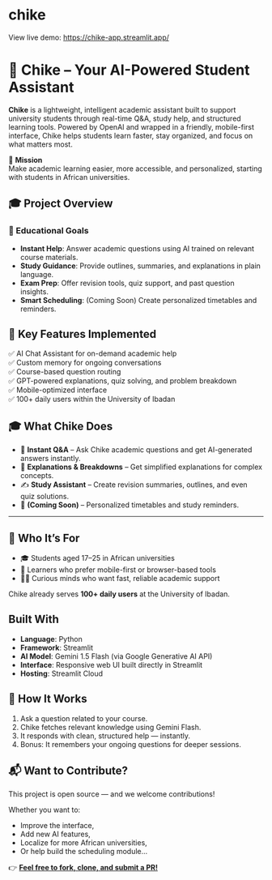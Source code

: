 # chike

View live demo: https://chike-app.streamlit.app/

# 🤖 Chike – Your AI-Powered Student Assistant

**Chike** is a lightweight, intelligent academic assistant built to support university students through real-time Q&A, study help, and structured learning tools. Powered by OpenAI and wrapped in a friendly, mobile-first interface, Chike helps students learn faster, stay organized, and focus on what matters most.

🧠 **Mission**  
Make academic learning easier, more accessible, and personalized, starting with students in African universities.

## 🎓 Project Overview

### 🎯 Educational Goals

- **Instant Help**: Answer academic questions using AI trained on relevant course materials.
- **Study Guidance**: Provide outlines, summaries, and explanations in plain language.
- **Exam Prep**: Offer revision tools, quiz support, and past question insights.
- **Smart Scheduling**: (Coming Soon) Create personalized timetables and reminders.

## 📲 Key Features Implemented

✅ AI Chat Assistant for on-demand academic help  
✅ Custom memory for ongoing conversations  
✅ Course-based question routing  
✅ GPT-powered explanations, quiz solving, and problem breakdown  
✅ Mobile-optimized interface  
✅ 100+ daily users within the University of Ibadan  

## 🎓 What Chike Does

- 📘 **Instant Q&A** – Ask Chike academic questions and get AI-generated answers instantly.
- 🧾 **Explanations & Breakdowns** – Get simplified explanations for complex concepts.
- ✍️ **Study Assistant** – Create revision summaries, outlines, and even quiz solutions.
- 📅 **(Coming Soon)** – Personalized timetables and study reminders.

---

## 👥 Who It’s For

- 🎓 Students aged 17–25 in African universities  
- 📱 Learners who prefer mobile-first or browser-based tools  
- 🧑‍💻 Curious minds who want fast, reliable academic support  

Chike already serves **100+ daily users** at the University of Ibadan.

## Built With

- **Language**: Python  
- **Framework**: Streamlit  
- **AI Model**: Gemini 1.5 Flash (via Google Generative AI API)  
- **Interface**: Responsive web UI built directly in Streamlit  
- **Hosting**: Streamlit Cloud  

## 🧩 How It Works

1. Ask a question related to your course.
2. Chike fetches relevant knowledge using Gemini Flash.
3. It responds with clean, structured help — instantly.
4. Bonus: It remembers your ongoing questions for deeper sessions.

## 📬 Want to Contribute?

This project is open source — and we welcome contributions!

Whether you want to:
- Improve the interface,
- Add new AI features,
- Localize for more African universities,
- Or help build the scheduling module...

👉 **[Feel free to fork, clone, and submit a PR!](https://github.com/wisdomnotai/chike)**
